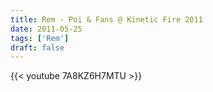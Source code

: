 ```yaml
---
title: Rem - Poi & Fans @ Kinetic Fire 2011
date: 2011-05-25
tags: ['Rem']
draft: false
---
```

{{< youtube 7A8KZ6H7MTU >}}
